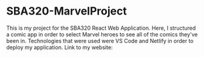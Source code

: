 # SBA320-MarvelProject
This is my project for the SBA320 React Web Application. Here, I structured a comic app in order to select Marvel heroes to see all of the comics they've been in. Technologies that were used were VS Code and Netlify in order to deploy my application. Link to my website: 